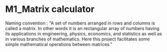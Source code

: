 # M1_Matrix calculator
Naming convention : "A set of numbers arranged in rows and columns is called a matrix. In other words it is an rectangular array of numbers having its applications in engineering, physics, economics, and statistics as well as in various branches of mathematics. Here this project facilitates some simple mathematical operations between matrices."
